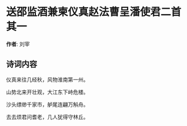 # 送邵监酒兼柬仪真赵法曹呈潘使君二首  其一

**作者**: 刘宰

## 诗词内容

仪真来往几经秋，风物淮南第一州。

山势北来开壮观，大江东下峙危楼。

沙头缥缈千家市，舻尾连翩万斛舟。

去去烦君问耆老，几人犹得守林丘。

